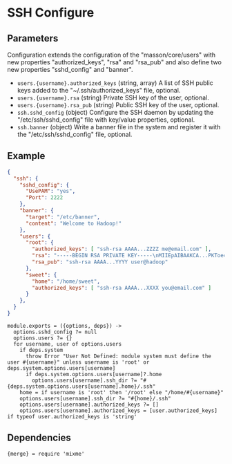 
# SSH Configure

## Parameters

Configuration extends the configuration of the "masson/core/users" with
new properties "authorized\_keys", "rsa" and "rsa_pub" and also define
two new properties "sshd\_config" and "banner".

*   `users.{username}.authorized_keys` (string, array)
    A list of SSH public keys added to the "~/.ssh/authorized_keys" file, optional.
*   `users.{username}.rsa` (string)
    Private SSH key of the user, optional.
*   `users.{username}.rsa_pub` (string)
    Public SSH key of the user, optional.
*   `ssh.sshd_config` (object)
    Configure the SSH daemon by updating the "/etc/ssh/sshd_config" file with
    key/value properties, optional.
*   `ssh.banner` (object)
    Write a banner file in the system and register it with the "/etc/ssh/sshd_config" file, optional.

## Example

```json
{
  "ssh": {
    "sshd_config": {
      "UsePAM": "yes",
      "Port": 2222
    },
    "banner": {
      "target": "/etc/banner",
      "content": "Welcome to Hadoop!"
    },
    "users": {
      "root": {
        "authorized_keys": [ "ssh-rsa AAAA...ZZZZ me@email.com" ],
        "rsa": "-----BEGIN RSA PRIVATE KEY-----\nMIIEpAIBAAKCA...PKToe4z7C9BqMT7Og==\n-----END RSA PRIVATE KEY-----",
        "rsa_pub": "ssh-rsa AAAA...YYYY user@hadoop"
      },
      "sweet": {
        "home": "/home/sweet",
        "authorized_keys": [ "ssh-rsa AAAA...XXXX you@email.com" ]
      }
    },
  }
}
```

    module.exports = ({options, deps}) ->
      options.sshd_config ?= null
      options.users ?= {}
      for username, user of options.users
        if deps.system
          throw Error "User Not Defined: module system must define the user #{username}" unless username is 'root' or deps.system.options.users[username]
          if deps.system.options.users[username]?.home
            options.users[username].ssh_dir ?= "#{deps.system.options.users[username].home}/.ssh"
        home = if username is 'root' then '/root' else "/home/#{username}"
        options.users[username].ssh_dir ?= "#{home}/.ssh"
        options.users[username].authorized_keys ?= []
        options.users[username].authorized_keys = [user.authorized_keys] if typeof user.authorized_keys is 'string'

## Dependencies

    {merge} = require 'mixme'
